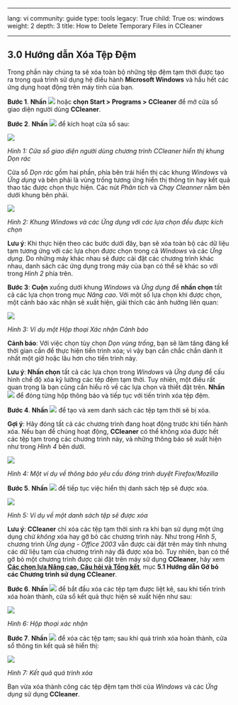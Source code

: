 

---

lang: vi
community: guide
type: tools
legacy: True
child: True
os: windows
weight: 2
depth: 3
title: How to Delete Temporary Files in CCleaner

---

<a name="3.0"></a>
## 3.0 Hướng dẫn Xóa Tệp Đệm ##

Trong phần này chúng ta  sẽ xóa toàn bộ những tệp đệm tạm thời được tạo ra trong quá trình sử dụng hệ điều  hành **Microsoft Windows** và hầu hết các ứng dụng hoạt động trên máy tính của bạn.

**Bước 1**. **Nhấn** ![](/sbox/screen/ccleaner-vi-1/13.png) hoặc **chọn  Start > Programs > CCleaner** để mở cửa sổ giao diện người dùng **CCleaner**.

**Bước 2**. **Nhấn** ![](/sbox/screen/ccleaner-vi-1/18.png) để kích hoạt cửa sổ sau:

![](/sbox/screen/ccleaner-vi-1/19.png) 

*Hình 1: Cửa sổ giao diện người dùng chương trình CCleaner hiển thị khung Dọn rác*

Cửa sổ  *Dọn rác* gồm hai phần, phía bên trái hiển thị các khung *Windows* và *Ứng dụng* và bên phải là vùng trống tương ứng hiển thị thông tin hay kết quả thao tác được chọn thực hiện. Các nút *Phân tích* và *Chạy Cleanner* nằm bên dưới khung bên phải.

![](/sbox/screen/ccleaner-vi-1/18.png) 

*Hình 2: Khung Windows và các Ứng dụng với các lựa chọn đều được kích chọn*

**Lưu ý**: Khi thực hiện theo các bước dưới đây, bạn sẽ xóa toàn bộ các dữ liệu tạm tương ứng với các lựa chọn được chọn trong cả *Windows* và các *Ứng dụng*. Do những máy khác nhau sẽ được cài đặt các chương trình khác nhau, danh sách các ứng dụng trong máy của bạn có thể sẽ khác so với trong *Hình 2* phía trên.

**Bước 3**: **Cuộn** xuống dưới khung *Windows* và *Ứng dụng* để **nhấn chọn** tất cả các lựa chọn trong mục *Nâng cao*. Với một số lựa chọn khi được chọn, một cảnh báo xác nhận sẽ xuất hiện, giải thích các ảnh hưởng liên quan:

![](/sbox/screen/ccleaner-vi-1/19.png)

*Hình 3: Ví dụ một Hộp thoại Xác nhận Cảnh báo*

**Cảnh báo**: Với việc chọn tùy chọn *Dọn vùng trống*, bạn sẽ làm tăng đáng kể thời gian cần để thực hiện tiến trình xóa; vì vậy bạn cần chắc chắn dành ít nhất một giờ hoặc lâu hơn cho tiến trình này.

**Lưu ý**: **Nhấn chọn** tất cả các lựa chọn trong *Windows* và *Ứng dụng* để cấu hình chế độ xóa kỹ lưỡng các têp đệm tạm thời. Tuy nhiên, một điều rất quan trọng là bạn cũng cần hiểu rõ về các lựa chọn và thiết đặt trên. **Nhấn** ![](/sbox/screen/ccleaner-vi-1/22.png) để đóng từng hộp thông báo và tiếp tục với tiến trình xóa tệp đệm.

**Bước 4**. **Nhấn** ![](/sbox/screen/ccleaner-vi-1/23.png) để tạo và xem danh sách các tệp tạm thời sẽ bị xóa.

**Gợi ý**: Hãy đóng tất cả các chương trình đang hoạt động trước khi tiến hành xóa. Nếu bạn để chúng hoạt động, **CCleaner** có thể không xóa được hết các tệp tạm trong các chương trình này, và những thông báo sẽ xuất hiện như trong *Hình 4* bên dưới.

![](/sbox/screen/ccleaner-vi-1/24.png)

*Hình 4: Một ví dụ về thông báo yêu cầu đóng trình duyệt Firefox/Mozilla* 

**Bước 5**. **Nhấn** ![](/sbox/screen/ccleaner-vi-1/25.png) để tiếp tục việc hiển thị danh sách tệp sẽ được xóa.

![](/sbox/screen/ccleaner-vi-1/26.png)

*Hình 5: Ví dụ về một danh sách tệp sẽ được xóa*

**Lưu ý**: **CCleaner** chỉ xóa các tệp tạm thời sinh ra khi bạn sử dụng một ứng dụng chứ *không* xóa hay gỡ bỏ các chương trình này. Như trong *Hình 5*, chương trình *Ứng dụng - Office 2003* vẫn được cài đặt trên máy tính nhưng các dữ liệu tạm của chương trình này đã được xóa bỏ. Tuy nhiên, bạn có thể gỡ bỏ một chương trình được cài đặt trên máy sử dụng **CCleaner**, hãy xem [**Các chọn lựa Nâng cao, Câu hỏi và Tổng kết**](/vi/ccleaner_cauhoitongket), mục **5.1 Hướng dẫn Gỡ bỏ các Chương trình sử dụng CCleaner**.

**Bước 6**. **Nhấn** ![](/sbox/screen/ccleaner-vi-1/23.png) để bắt đầu xóa các tệp tạm được liệt kê, sau khi tiến trình xóa hoàn thành, cửa sổ kết quả thực hiện sẽ xuất hiện như sau:

![](/sbox/screen/ccleaner-vi-1/24.png)

*Hình 6: Hộp thoại xác nhận*

**Bước 7**. **Nhấn** ![](/sbox/screen/ccleaner-vi-1/25.png) để xóa các tệp tạm; sau khi quá trình xóa hoàn thành, cửa sổ thông tin kết quả sẽ hiển thị:

![](/sbox/screen/ccleaner-vi-1/29.png)

*Hình 7: Kết quả quá trình xóa*

Bạn vừa xóa thành công các tệp đệm tạm thời của *Windows* và các *Ứng dụng* sử dụng **CCleaner**.

